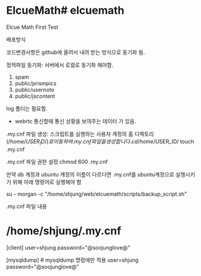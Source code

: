 # ElcueMath# elcuemath

Elcue Math First Test

배포방식


코드변경사항은 github에 올려서 내려 받는 방식으로 동기화 됨. 

정적파일 동기화: 서버에서 로컬로 동기화 해야함. 
1. spam
2. public/prismpics
3. public/usernote
4. public/jscontent


log 폴더는 필요함. 
- webrtc 통신할때 통신 상황을 보여주는 데이터 가 있음. 




.my.cnf 파일 생성: 스크립트를 실행하는 사용자 계정의 홈 디렉토리 (/home/$USER_ID/)로 이동하여 .my.cnf 파일을 생성합니다.
cd /home/$USER_ID/
touch .my.cnf


.my.cnf 파일 권한 설정
chmod 600 .my.cnf

만약 db 계정과  ubuntu 계정의 이름이 다르다면 .my.cnf를 ubuntu계정으로 실행시키기 위해 아래 명령어로 실행해야 함

su - morgan -c "/home/shjung/web/elcuemath/scripts/backup_script.sh"


.my.cnf 파일 내용
# /home/shjung/.my.cnf
[client]
user=shjung
password="@soojunglove@"

[mysqldump] # mysqldump 명령에만 적용
user=shjung
password="@soojunglove@"

